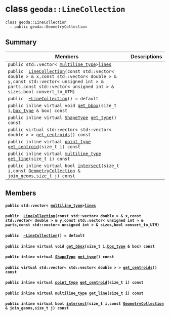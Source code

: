 # class `geoda::LineCollection` 

```
class geoda::LineCollection
  : public geoda::GeometryCollection
```  

## Summary

 Members                        | Descriptions                                
--------------------------------|---------------------------------------------
`public std::vector< `[`multiline_type`](./cpp/api-multiline_type.md#geometry_8h_1a4cace7380b22e2b7925d0b7f9847d782)` > `[`lines`](#classgeoda_1_1_line_collection_1a95fdd8627a9ecab6dcbf4772fa609beb) | 
`public  `[`LineCollection`](#classgeoda_1_1_line_collection_1a4e7fac56dd2478463cd8c685d3c59331)`(const std::vector< double > & x,const std::vector< double > & y,const std::vector< unsigned int > & parts,const std::vector< unsigned int > & sizes,bool convert_to_UTM)` | 
`public  `[`~LineCollection`](#classgeoda_1_1_line_collection_1ab7685b62ef3310025a1fbc3f04a8d01f)`() = default` | 
`public inline virtual void `[`get_bbox`](#classgeoda_1_1_line_collection_1a55a24763a2d11faf537ebe17eba36032)`(size_t i,`[`box_type`](./cpp/api-box_type.md#geometry_8h_1a7d32eb4d5272ffdaf1a4c210691779fb)` & box) const` | 
`public inline virtual `[`ShapeType`](./cpp/api-ShapeType.md#namespacegeoda_1a20fd16562e89848c50247b0d9c865348)` `[`get_type`](#classgeoda_1_1_line_collection_1a17d324019eb5efe1c43e714b6e8e490c)`() const` | 
`public virtual std::vector< std::vector< double > > `[`get_centroids`](#classgeoda_1_1_line_collection_1a8253fc2d9b5ca547f3b027b2ad161e6e)`() const` | 
`public inline virtual `[`point_type`](./cpp/api-point_type.md#geometry_8h_1a4955b56f005be86f2d38486958dba53b)` `[`get_centroid`](#classgeoda_1_1_line_collection_1af24426fbe90e3761b0ed6f2b8c874d44)`(size_t i) const` | 
`public inline virtual `[`multiline_type`](./cpp/api-multiline_type.md#geometry_8h_1a4cace7380b22e2b7925d0b7f9847d782)` `[`get_line`](#classgeoda_1_1_line_collection_1aa2e984ac32f44f01c901e45596727d51)`(size_t i) const` | 
`public inline virtual bool `[`intersect`](#classgeoda_1_1_line_collection_1ab894f0aa09a673cd42bd75465bb6038e)`(size_t i,const `[`GeometryCollection`](./cpp/api-geoda::GeometryCollection.md#classgeoda_1_1_geometry_collection)` & join_geoms,size_t j) const` | 

## Members

#### `public std::vector< `[`multiline_type`](./cpp/api-multiline_type.md#geometry_8h_1a4cace7380b22e2b7925d0b7f9847d782)` > `[`lines`](#classgeoda_1_1_line_collection_1a95fdd8627a9ecab6dcbf4772fa609beb) 

#### `public  `[`LineCollection`](#classgeoda_1_1_line_collection_1a4e7fac56dd2478463cd8c685d3c59331)`(const std::vector< double > & x,const std::vector< double > & y,const std::vector< unsigned int > & parts,const std::vector< unsigned int > & sizes,bool convert_to_UTM)` 

#### `public  `[`~LineCollection`](#classgeoda_1_1_line_collection_1ab7685b62ef3310025a1fbc3f04a8d01f)`() = default` 

#### `public inline virtual void `[`get_bbox`](#classgeoda_1_1_line_collection_1a55a24763a2d11faf537ebe17eba36032)`(size_t i,`[`box_type`](./cpp/api-box_type.md#geometry_8h_1a7d32eb4d5272ffdaf1a4c210691779fb)` & box) const` 

#### `public inline virtual `[`ShapeType`](./cpp/api-ShapeType.md#namespacegeoda_1a20fd16562e89848c50247b0d9c865348)` `[`get_type`](#classgeoda_1_1_line_collection_1a17d324019eb5efe1c43e714b6e8e490c)`() const` 

#### `public virtual std::vector< std::vector< double > > `[`get_centroids`](#classgeoda_1_1_line_collection_1a8253fc2d9b5ca547f3b027b2ad161e6e)`() const` 

#### `public inline virtual `[`point_type`](./cpp/api-point_type.md#geometry_8h_1a4955b56f005be86f2d38486958dba53b)` `[`get_centroid`](#classgeoda_1_1_line_collection_1af24426fbe90e3761b0ed6f2b8c874d44)`(size_t i) const` 

#### `public inline virtual `[`multiline_type`](./cpp/api-multiline_type.md#geometry_8h_1a4cace7380b22e2b7925d0b7f9847d782)` `[`get_line`](#classgeoda_1_1_line_collection_1aa2e984ac32f44f01c901e45596727d51)`(size_t i) const` 

#### `public inline virtual bool `[`intersect`](#classgeoda_1_1_line_collection_1ab894f0aa09a673cd42bd75465bb6038e)`(size_t i,const `[`GeometryCollection`](./cpp/api-geoda::GeometryCollection.md#classgeoda_1_1_geometry_collection)` & join_geoms,size_t j) const` 


